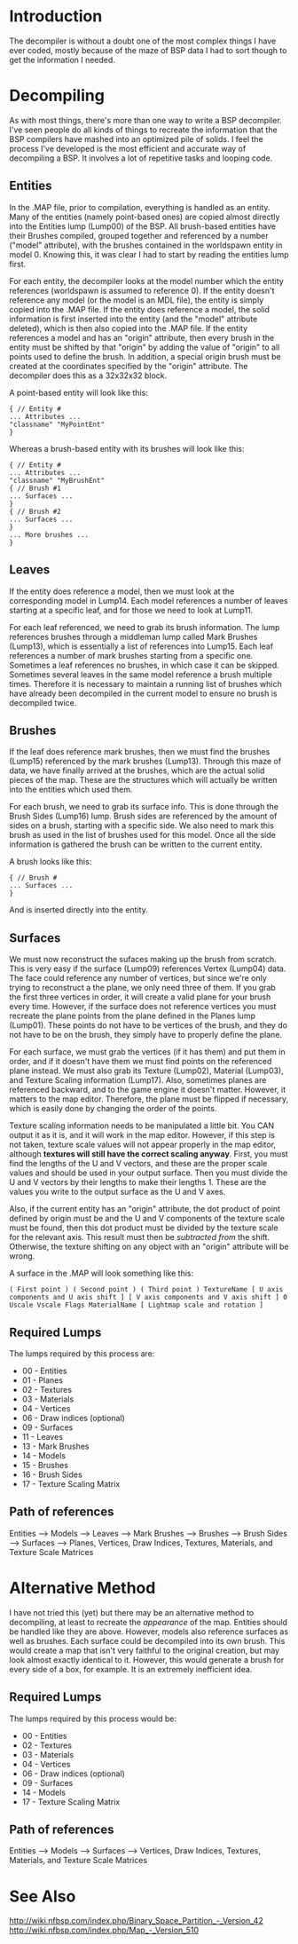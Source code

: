 # Introduction #

The decompiler is without a doubt one of the most complex things I have ever coded, mostly because of the maze of BSP data I had to sort though to get the information I needed.


# Decompiling #

As with most things, there's more than one way to write a BSP decompiler. I've seen people do all kinds of things to recreate the information that the BSP compilers have mashed into an optimized pile of solids. I feel the process I've developed is the most efficient and accurate way of decompiling a BSP. It involves a lot of repetitive tasks and looping code.

## Entities ##
In the .MAP file, prior to compilation, everything is handled as an entity. Many of the entities (namely point-based ones) are copied almost directly into the Entities lump (Lump00) of the BSP. All brush-based entities have their Brushes compiled, grouped together and referenced by a number ("model" attribute), with the brushes contained in the worldspawn entity in model 0. Knowing this, it was clear I had to start by reading the entities lump first.

For each entity, the decompiler looks at the model number which the entity references (worldspawn is assumed to reference 0). If the entity doesn't reference any model (or the model is an MDL file), the entity is simply copied into the .MAP file. If the entity does reference a model, the solid information is first inserted into the entity (and the "model" attribute deleted), which is then also copied into the .MAP file. If the entity references a model and has an "origin" attribute, then every brush in the entity must be shifted by that "origin" by adding the value of "origin" to all points used to define the brush. In addition, a special origin brush must be created at the coordinates specified by the "origin" attribute. The decompiler does this as a 32x32x32 block.

A point-based entity will look like this:
```
{ // Entity #
... Attributes ...
"classname" "MyPointEnt"
}
```

Whereas a brush-based entity with its brushes will look like this:
```
{ // Entity #
... Attributes ...
"classname" "MyBrushEnt"
{ // Brush #1
... Surfaces ...
}
{ // Brush #2
... Surfaces ...
}
... More brushes ...
}
```

## Leaves ##
If the entity does reference a model, then we must look at the corresponding model in Lump14. Each model references a number of leaves starting at a specific leaf, and for those we need to look at Lump11.

For each leaf referenced, we need to grab its brush information. The lump references brushes through a middleman lump called Mark Brushes (Lump13), which is essentially a list of references into Lump15. Each leaf references a number of mark brushes starting from a specific one. Sometimes a leaf references no brushes, in which case it can be skipped. Sometimes several leaves in the same model reference a brush multiple times. Therefore it is necessary to maintain a running list of brushes which have already been decompiled in the current model to ensure no brush is decompiled twice.

## Brushes ##
If the leaf does reference mark brushes, then we must find the brushes (Lump15) referenced by the mark brushes (Lump13). Through this maze of data, we have finally arrived at the brushes, which are the actual solid pieces of the map. These are the structures which will actually be written into the entities which used them.

For each brush, we need to grab its surface info. This is done through the Brush Sides (Lump16) lump. Brush sides are referenced by the amount of sides on a brush, starting with a specific side. We also need to mark this brush as used in the list of brushes used for this model. Once all the side information is gathered the brush can be written to the current entity.

A brush looks like this:
```
{ // Brush #
... Surfaces ...
}
```

And is inserted directly into the entity.

## Surfaces ##
We must now reconstruct the sufaces making up the brush from scratch. This is very easy if the surface (Lump09) references Vertex (Lump04) data. The face could reference any number of vertices, but since we're only trying to reconstruct a the plane, we only need three of them. If you grab the first three vertices in order, it will create a valid plane for your brush every time. However, if the surface does not reference vertices you must recreate the plane points from the plane defined in the Planes lump (Lump01). These points do not have to be vertices of the brush, and they do not have to be on the brush, they simply have to properly define the plane.

For each surface, we must grab the vertices (if it has them) and put them in order, and if it doesn't have them we must find points on the referenced plane instead. We must also grab its Texture (Lump02), Material (Lump03), and Texture Scaling information (Lump17). Also, sometimes planes are referenced backward, and to the game engine it doesn't matter. However, it matters to the map editor. Therefore, the plane must be flipped if necessary, which is easily done by changing the order of the points.

Texture scaling information needs to be manipulated a little bit. You CAN output it as it is, and it will work in the map editor. However, if this step is not taken, texture scale values will not appear properly in the map editor, although **textures will still have the correct scaling anyway**. First, you must find the lengths of the U and V vectors, and these are the proper scale values and should be used in your output surface. Then you must divide the U and V vectors by their lengths to make their lengths 1. These are the values you write to the output surface as the U and V axes.

Also, if the current entity has an "origin" attribute, the dot product of point defined by origin must be and the U and V components of the texture scale must be found, then this dot product must be divided by the texture scale for the relevant axis. This result must then be _subtracted from_ the shift. Otherwise, the texture shifting on any object with an "origin" attribute will be wrong.

A surface in the .MAP will look something like this:
```
( First point ) ( Second point ) ( Third point ) TextureName [ U axis components and U axis shift ] [ V axis components and V axis shift ] 0 Uscale Vscale Flags MaterialName [ Lightmap scale and rotation ]
```

## Required Lumps ##
The lumps required by this process are:
  * 00 - Entities
  * 01 - Planes
  * 02 - Textures
  * 03 - Materials
  * 04 - Vertices
  * 06 - Draw indices (optional)
  * 09 - Surfaces
  * 11 - Leaves
  * 13 - Mark Brushes
  * 14 - Models
  * 15 - Brushes
  * 16 - Brush Sides
  * 17 - Texture Scaling Matrix

## Path of references ##
Entities --> Models --> Leaves --> Mark Brushes --> Brushes --> Brush Sides --> Surfaces --> Planes, Vertices, Draw Indices, Textures, Materials, and Texture Scale Matrices

# Alternative Method #
I have not tried this (yet) but there may be an alternative method to decompiling, at least to recreate the _appearance_ of the map. Entities should be handled like they are above. However, models also reference surfaces as well as brushes. Each surface could be decompiled into its own brush. This would create a map that isn't very faithful to the original creation, but may look almost exactly identical to it. However, this would generate a brush for every side of a box, for example. It is an extremely inefficient idea.

## Required Lumps ##
The lumps required by this process would be:
  * 00 - Entities
  * 02 - Textures
  * 03 - Materials
  * 04 - Vertices
  * 06 - Draw indices (optional)
  * 09 - Surfaces
  * 14 - Models
  * 17 - Texture Scaling Matrix

## Path of references ##
Entities --> Models --> Surfaces --> Vertices, Draw Indices, Textures, Materials, and Texture Scale Matrices

# See Also #
http://wiki.nfbsp.com/index.php/Binary_Space_Partition_-_Version_42
http://wiki.nfbsp.com/index.php/Map_-_Version_510